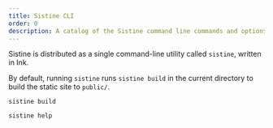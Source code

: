 ```yaml
---
title: Sistine CLI
order: 0
description: A catalog of the Sistine command line commands and options
---
```


Sistine is distributed as a single command-line utility called `sistine`, written in Ink.

By default, running `sistine` runs `sistine build` in the current directory to build the static site to `public/`.

`sistine build`

`sistine help`
